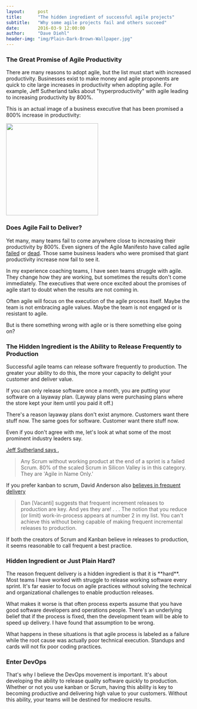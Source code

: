 ```yaml
---
layout:     post
title:      "The hidden ingredient of successful agile projects"
subtitle:   "Why some agile projects fail and others succeed"
date:       2016-03-9 12:00:00
author:     "Dave Diehl"
header-img: "img/Plain-Dark-Brown-Wallpaper.jpg"
---
```

<h3>The Great Promise of Agile Productivity</h3>
There are many reasons to adopt agile, but the list must start with increased productivity. Businesses exist to
make money and agile proponents are quick to cite large increases in productivity when adopting agile.
For example, Jeff Sutherland talks about "hyperproductivity" with agile leading to increasing productivity by 800%.

This is an actual image of a business executive that has been promised a 800% increase in productivity:

<img src="https://media.giphy.com/media/8fen5LSZcHQ5O/giphy.gif" height="250" width="250" >

<h3>Does Agile Fail to Deliver?</h3>
Yet many, many teams fail to come anywhere close to increasing their productivity by 800%.
Even signers of the Agile Manifesto have called agile <a href="http://blog.toolshed.com/2015/05/the-failure-of-agile.html">failed</a> or <a href="http://insights.dice.com/2015/05/14/is-agile-development-a-failing-concept/">dead</a>. Those same business leaders
who were promised that giant productivity increase now fail to see it.  

In my experience coaching teams, I have seen teams struggle with agile. They change how they are working,
but sometimes the results don't come immediately. The executives that were once excited about the promises of agile start to doubt when the results are not coming in.

Often agile will focus on the execution of the agile process itself. Maybe the team is not embracing agile values. Maybe the team is not engaged or is resistant to agile.

But is there something wrong with agile or is there something else going on?

<h3>The Hidden Ingredient is the Ability to Release Frequently to Production</h3>
Successful agile teams can release software frequently to production. The greater your ability to do this, the more your capacity to delight your customer and deliver value.

If you can only release software once a month, you are putting your software on a layaway plan. (Layway plans were purchasing plans where the store kept your item until you paid it off.)

There's a reason layaway plans don't exist anymore. Customers want there stuff now. The same goes for software. Customer want there stuff now.

Even if you don't agree with me, let's look at what some of the most prominent industry leaders say.

 <a href="http://www.infoq.com/news/2015/07/sutherland-agile-leadership">Jeff Sutherland says </a>,

> Any Scrum without working product at the end of a sprint is a failed Scrum. 80% of the scaled Scrum in Silicon Valley is in this category. They are 'Agile in Name Only.'

If you prefer kanban to scrum, David Anderson also <a href="http://www.djaa.com/alternative-recipe-success">believes in frequent delivery </a>

> Dan [Vacanti] suggests that frequent increment releases to production are key. And yes they are! . . . The notion that you reduce (or limit) work-in-process appears at number 2 in my list.  You can't achieve this without being capable of making frequent incremental releases to production.

If both the creators of Scrum and Kanban believe in releases to production, it seems reasonable to call frequent a best practice.

<h3>Hidden Ingredient or Just Plain Hard?</h3>
The reason frequent delivery is a hidden ingredient is that it is **hard**. Most teams I have worked with struggle to release working software every sprint. It's far easier to  focus on agile practices without solving the technical and organizational challenges to enable production releases.

What makes it worse is that often process experts assume that you have good software developers and operations people. There's an underlying belief that if the process is fixed, then the development team will be able to speed up delivery. I have found that assumption to be wrong.

What happens in these situations is that agile process is labeled as a failure while the root cause was actually poor technical execution. Standups and cards will not fix poor coding practices.

<h3>Enter DevOps</h3>
That's why I believe the DevOps movement is important. It's about developing the ability to release quality software quickly to production. Whether or not you use kanban or Scrum, having this ability is key to becoming productive and delivering high value to your customers. Without this ability, your teams will be destined for mediocre results.
